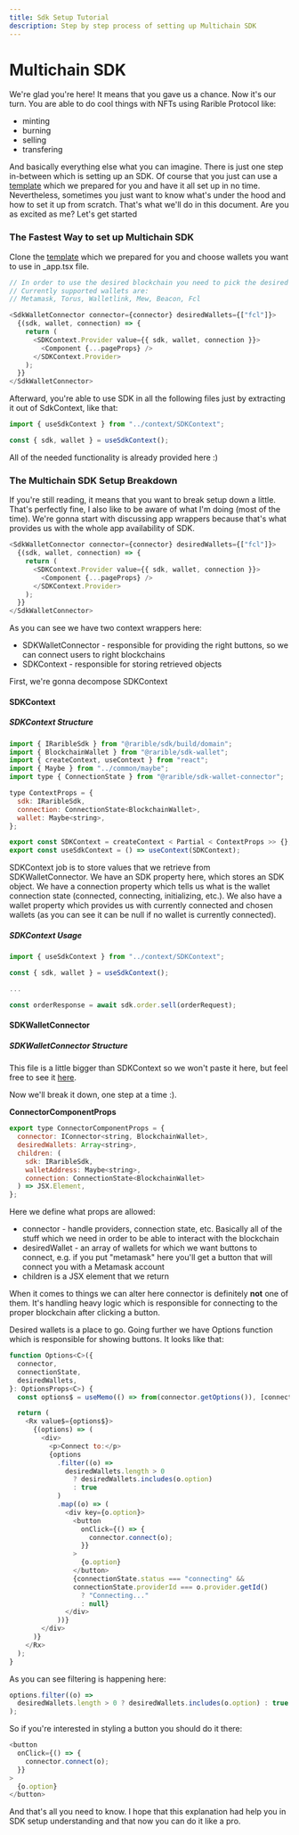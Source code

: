 ```yaml
---
title: Sdk Setup Tutorial
description: Step by step process of setting up Multichain SDK
---
```


# Multichain SDK

We're glad you're here! It means that you gave us a chance. Now it's our turn.
You are able to do cool things with NFTs using Rarible Protocol like:

- minting
- burning
- selling
- transfering

And basically everything else what you can imagine.
There is just one step in-between which is setting up an SDK.
Of course that you just can use a [template](https://github.com/kolberszymon/union-sdk-template.git) which we prepared for you and have it all set up in no time. Nevertheless, sometimes you just want to know what's under the hood and how to set it up from scratch. That's what we'll do in this document. Are you as excited as me? Let's get started

### The Fastest Way to set up Multichain SDK

Clone the [template](https://github.com/kolberszymon/union-sdk-template.git) which we prepared for you and choose wallets you want to use in \_app.tsx file.

```javascript
// In order to use the desired blockchain you need to pick the desired wallet
// Currently supported wallets are:
// Metamask, Torus, Walletlink, Mew, Beacon, Fcl

<SdkWalletConnector connector={connector} desiredWallets={["fcl"]}>
  {(sdk, wallet, connection) => {
    return (
      <SDKContext.Provider value={{ sdk, wallet, connection }}>
        <Component {...pageProps} />
      </SDKContext.Provider>
    );
  }}
</SdkWalletConnector>
```

Afterward, you're able to use SDK in all the following files just by extracting it out of SdkContext, like that:

```javascript
import { useSdkContext } from "../context/SDKContext";

const { sdk, wallet } = useSdkContext();
```

All of the needed functionality is already provided here :)

### The Multichain SDK Setup Breakdown

If you're still reading, it means that you want to break setup down a little.
That's perfectly fine, I also like to be aware of what I'm doing (most of the time).
We're gonna start with discussing app wrappers because that's what provides us with the whole app availability of SDK.

```javascript
<SdkWalletConnector connector={connector} desiredWallets={["fcl"]}>
  {(sdk, wallet, connection) => {
    return (
      <SDKContext.Provider value={{ sdk, wallet, connection }}>
        <Component {...pageProps} />
      </SDKContext.Provider>
    );
  }}
</SdkWalletConnector>
```

As you can see we have two context wrappers here:

- SDKWalletConnector - responsible for providing the right buttons, so we can connect users to right blockchains
- SDKContext - responsible for storing retrieved objects

First, we're gonna decompose SDKContext

#### SDKContext

##### SDKContext Structure

```javascript
import { IRaribleSdk } from "@rarible/sdk/build/domain";
import { BlockchainWallet } from "@rarible/sdk-wallet";
import { createContext, useContext } from "react";
import { Maybe } from "../common/maybe";
import type { ConnectionState } from "@rarible/sdk-wallet-connector";

type ContextProps = {
  sdk: IRaribleSdk,
  connection: ConnectionState<BlockchainWallet>,
  wallet: Maybe<string>,
};

export const SDKContext = createContext < Partial < ContextProps >> {};
export const useSdkContext = () => useContext(SDKContext);
```

SDKContext job is to store values that we retrieve from SDKWalletConnector. We have an SDK property here, which stores an SDK object. We have a connection property which tells us what is the wallet connection state (connected, connecting, initializing, etc.). We also have a wallet property which provides us with currently connected and chosen wallets (as you can see it can be null if no wallet is currently connected).

##### SDKContext Usage

```javascript
import { useSdkContext } from "../context/SDKContext";

const { sdk, wallet } = useSdkContext();

...

const orderResponse = await sdk.order.sell(orderRequest);
```

#### SDKWalletConnector

##### SDKWalletConnector Structure

This file is a little bigger than SDKContext so we won't paste it here, but feel free to see it [here](https://github.com/kolberszymon/union-sdk-template/blob/main/src/sdk/sdk-wallet-connector.tsx).

Now we'll break it down, one step at a time :).

**ConnectorComponentProps**

```javascript
export type ConnectorComponentProps = {
  connector: IConnector<string, BlockchainWallet>,
  desiredWallets: Array<string>,
  children: (
    sdk: IRaribleSdk,
    walletAddress: Maybe<string>,
    connection: ConnectionState<BlockchainWallet>
  ) => JSX.Element,
};
```

Here we define what props are allowed:

- connector - handle providers, connection state, etc. Basically all of the stuff which we need in order to be able to interact with the blockchain
- desiredWallet - an array of wallets for which we want buttons to connect, e.g. if you put "metamask" here you'll get a button that will connect you with a Metamask account
- children is a JSX element that we return

When it comes to things we can alter here connector is definitely **not** one of them. It's handling heavy logic which is responsible for connecting to the proper blockchain after clicking a button.

Desired wallets is a place to go. Going further we have Options function which is responsible for showing buttons. It looks like that:

```javascript
function Options<C>({
  connector,
  connectionState,
  desiredWallets,
}: OptionsProps<C>) {
  const options$ = useMemo(() => from(connector.getOptions()), [connector]);

  return (
    <Rx value$={options$}>
      {(options) => (
        <div>
          <p>Connect to:</p>
          {options
            .filter((o) =>
              desiredWallets.length > 0
                ? desiredWallets.includes(o.option)
                : true
            )
            .map((o) => (
              <div key={o.option}>
                <button
                  onClick={() => {
                    connector.connect(o);
                  }}
                >
                  {o.option}
                </button>
                {connectionState.status === "connecting" &&
                connectionState.providerId === o.provider.getId()
                  ? "Connecting..."
                  : null}
              </div>
            ))}
        </div>
      )}
    </Rx>
  );
}
```

As you can see filtering is happening here:

```javascript
options.filter((o) =>
  desiredWallets.length > 0 ? desiredWallets.includes(o.option) : true
);
```

So if you're interested in styling a button you should do it there:

```javascript
<button
  onClick={() => {
    connector.connect(o);
  }}
>
  {o.option}
</button>
```

And that's all you need to know.
I hope that this explanation had help you in SDK setup understanding and that now you can do it like a pro.
